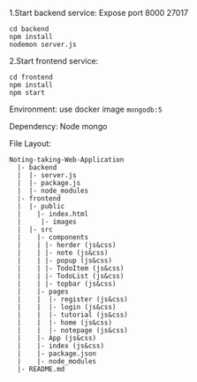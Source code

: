 1.Start backend service:
Expose port 8000 27017
```
cd backend
npm install
nodemon server.js
```
2.Start frontend service:
```
cd frontend
npm install
npm start
```
Environment: 
use docker image `mongodb:5`

Dependency:
Node
mongo


File Layout:
```
Noting-taking-Web-Application
  |- backend
  |  |- server.js
  |  |- package.js
  |  |- node_modules
  |- frontend
  |  |- public
  |    |- index.html
  |     |- images
  |  |- src
  |    |- components
  |    | |- herder (js&css)
  |    | |- note (js&css)
  |    | |- popup (js&css)
  |    | |- TodoItem (js&css)
  |    | |- TodoList (js&css)
  |    | |- topbar (js&css)
  |    |- pages
  |    |  |- register (js&css)
  |    |  |- login (js&css)
  |    |  |- tutorial (js&css)
  |    |  |- home (js&css)
  |    |  |- notepage (js&css)
  |    |- App (js&css)
  |    |- index (js&css)
  |    |- package.json
  |    |- node_modules
  |- README.md
```
